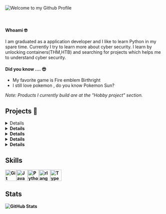 <div align="left">
  <img src="https://github.com/BrunnerLivio/brunnerlivio/blob/master/images/welcome.png?raw=true" style="max-width: 100%;" alt="Welcome to my Github Profile" />
  <br />
  <br />
  <br>

  
#### Whoami   🤓 
I am graduated as a application developer and I like to learn Python in my spare time. Currently I try to learn more about cyber security. I learn by unlocking containers(THM,HTB) and searching for projects which helps me to 
understand cyber security. <br>

#### Did you know ....  😎
- My favorite game is Fire emblem Birthright
- I still love pokemon , do you know Pokemon Sun?

<I>Note: Products I currently build are at the "Hobby project" section.</i>
## Projects  👾
<details>
<Container>
<summary><b> Currently working on ....</summary>
<table>
  <thead>
    <tr>
      <th>Name</th>
      <th>Goals/th>
      <th>Status</th>
      <th>Certified by/th>
      <th>Description</th>
    </tr>
  </thead>
   <tbody>
    <tr>
      <td><a href='https://github.com/not-a-hacker-128/JrPenetrationTester'>Junior penetration tester</a></td>
      <td> Practice theory and assessments to learn about being a penetration tester </td>
      <th>Just started/th>
      <td>TryHackMe</td>
      <td> Learning path covers the core technical skills that will allow you to succeed as a junior penetration tester. Upon completing this path, you will have the practical skills necessary to perform security assessments against web applications and enterprise infrastructure. </td>
    </tr>
  </tbody>
  <tbody>
    <tr>
      <td><a href='https://github.com/not-a-hacker-128/Certificates/tree/main/Developing%20ethical%20hacking%20tools%20with%20Python'>Developing ethical hacking tools with Python</a></td>
      <td>Brute-force,steganography,privilege escalation</td>
      <th>In progress, module 2/4</th>
      <td>Cybrary</td>
      <td> Automate your security assessment processes. Python is easy to learn and can be very powerful when you master it. </td>
    </tr>
  </tbody>
</table>
</Container>
</details>
  <details>
<Container>
<summary><b>Internship projects</summary>
<table>
  <thead>
    <tr>
      <th>Type of project</th>
      <th>Skills used</th>
    </tr>
  </thead>
  <tbody>
    <tr>
      <td>Graduation assignement</td>
      <td>During the period of 6 months I created a WYSIWYG mobile application which was capable to run on Android and IOS. <br>
Summary of tools/languages I used: <br>
- React-Native<br>
- Typescript(include architecture)<br>
- JSON Schema's<br> </td>
    </tr>
  </tbody>
  <tbody>
    <tr>
      <td>CRAN (working experience compay</td>
      <td>For my working experience company I built a CRAN beside testing for the company for 6 months. Simplified, a CRAN is a homemade library which can be modified by the R developers of the company. The cran which I needed to built was for internal use only.<br>
What did I learn?: <br>

- R<br>
- Package management<br>
- Writing manual<br>
- Dynamically(User can download from CRAN but only developers can adjust it. Dynamically approach, it needs to be accesible for the employees and not only for the people who develop R)</td></td>
    </tr>
  </tbody>
</table>
</Container>
</details>
<details>
<Container>
<summary><b>Hobby projects</summary>
<table>
  <thead>
    <tr>
      <th>Name of project</th>
      <th>Skills used</th>
      <th>Description</th>
    </tr>
  </thead>
  <tbody>
    <tr>
      <td><a href='https://github.com/not-a-hacker-128/TCP_Client'>TCP Client</a></td>
      <td>Python</td>
      <td>Transmission control protocol client </td>
    </tr>
  </tbody>
  <tbody>
    <tr>
      <td><a href='https://github.com/not-a-hacker-128/infogathering_tool/tree/main'>Information gathering tool</a></td>
      <td>Python</td>
      <td>Gather information</td>
    </tr>
  </tbody>
    <tbody>
    <tr>
      <td><a href='https://github.com/not-a-hacker-128/automating_gathering_information_tool/tree/main'>Automated information gathering tool</a></td>
      <td>Python</td>
      <td>Automated gathering information</td>
    </tr>
  </tbody>
</table>
</Container>
</details>
<details>
<Container>
<summary><b> Container</summary>
<table>
  <thead>
    <tr>
      <th>Container name</th>
      <th>Skills used</th>
      <th>Description</th>
      <td>Date</td>
    </tr>
  </thead>
  <tbody>
    <tr>
      <td><a href='https://github.com/not-a-hacker-128/AgentSudo'>Agent sudo</a></td>
      <td>Brute-force,steganography,privilege escalation</td>
      <td>I learned several things from this machine. For example I used FTP for the first time.Some elements were already known such as brute force and reading files. Although some elements were new such as the ZIP file password were I used binwalk. It was interesting to go in depth on getting information based on a picture. Transcibing a code into regular text(from BASE64) was familiar and I thought it was a fun concept. Afterwards I used Jack the ripper which was my first time.</td>
      <td>3 July 2024</td>
    </tr>
  </tbody>
</table>
</Container>
</details>
<details>
<Container>
<summary><b> Certificates</summary>
<table>
  <thead>
    <tr>
      <th>Name</th>
      <th>Goals/th>
      <th>Status</th>
      <th>Certified by/th>
      <th>Description</th>
    </tr>
  </thead>
   <tbody>
    <tr>
      <td><a href='https://github.com/not-a-hacker-128/Certificates/tree/main/Developing%20ethical%20hacking%20tools%20with%20Python'>Developing ethical hacking tools with Python</a></td>
      <td>Brute-force,steganography,privilege escalation</td>
      <th>In progress, module 2/4</th>
      <td>Cybrary</td>
      <td> Automate your security assessment processes. Python is easy to learn and can be very powerful when you master it. </td>
    </tr>
  </tbody>
   <tbody>
    <tr>
      <td><a href='https://github.com/not-a-hacker-128/JrPenetrationTester'>Junior penetration tester</a></td>
      <td> Practice theory and assessments to learn about being a penetration tester </td>
      <th>Just started/th>
      <td>TryHackMe</td>
      <td> Learning path covers the core technical skills that will allow you to succeed as a junior penetration tester. Upon completing this path, you will have the practical skills necessary to perform security assessments against web applications and enterprise infrastructure. </td>
    </tr>
  </tbody>
  <tbody>
    <tr>
      <td><a href='https://github.com/not-a-hacker-128/IntroductionSIEM'>Introduction to SIEM</a></td>
      <td>Introduction to Security Information and Event Management. /td>
      <th>Finished/th>
      <td>TryHackMe</td>
      <td> SIEM stands for Security Information and Event Management system. It is a tool that collects data from various endpoints/network devices across the network, stores them at a centralized place, and performs correlation on them. This box will cover the basic concepts required to understand SIEM and how it works.  </td>
    </tr>
  </tbody>
</table>
</Container>
</details>

## Skills
<p align="left">
<a href="https://git-scm.com/" target="_blank" rel="noreferrer"><img src="https://raw.githubusercontent.com/danielcranney/readme-generator/main/public/icons/skills/git-colored.svg" width="36" height="36" alt="Git" /></a><a href="https://developer.mozilla.org/en-US/docs/Web/JavaScript" target="_blank" rel="noreferrer"><img src="https://raw.githubusercontent.com/danielcranney/readme-generator/main/public/icons/skills/javascript-colored.svg" width="36" height="36" alt="JavaScript" /></a><a href="https://www.python.org/" target="_blank" rel="noreferrer"><img src="https://raw.githubusercontent.com/danielcranney/readme-generator/main/public/icons/skills/python-colored.svg" width="36" height="36" alt="Python" /></a><a href="https://www.r-project.org/" target="_blank" rel="noreferrer"><img src="https://raw.githubusercontent.com/danielcranney/readme-generator/main/public/icons/skills/rlang-colored.svg" width="36" height="36" alt="rlang" /></a><a href="https://www.typescriptlang.org/" target="_blank" rel="noreferrer"><img src="https://raw.githubusercontent.com/danielcranney/readme-generator/main/public/icons/skills/typescript-colored.svg" width="36" height="36" alt="TypeScript" /></a>
                    </p>

## Stats
![GitHub Stats](https://github-readme-stats.vercel.app/api/top-langs/?username=not-a-hacker-128&theme=dark&show_icons=true&hide_border=true&layout=compact)
